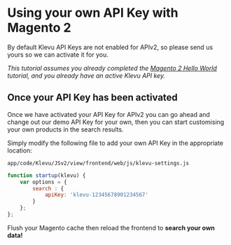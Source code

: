 # Using your own API Key with Magento 2

By default Klevu API Keys are not enabled for APIv2,
so please send us yours so we can activate it for you.

_This tutorial assumes you already completed the
[Magento 2 Hello World](/tutorial/hello-world/magento2)
tutorial, and you already have an active Klevu API key._

## Once your API Key has been activated

Once we have activated your API Key for APIv2 you can go ahead and change out
our demo API Key for your own, then you can start customising your own products
in the search results.

Simply modify the following file to add your own API Key in the appropriate location:

`app/code/Klevu/JSv2/view/frontend/web/js/klevu-settings.js` 

```js
function startup(klevu) {
    var options = {
        search : {
            apiKey: 'klevu-12345678901234567'
        }
    };
};
```

Flush your Magento cache then reload the frontend to **search your own data!**
